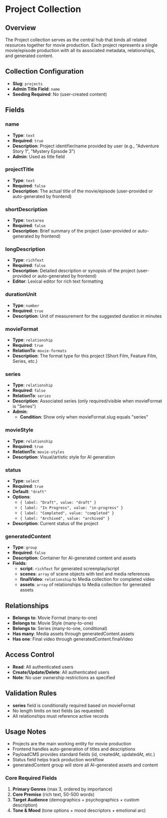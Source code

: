 # Project Collection

## Overview
The Project collection serves as the central hub that binds all related resources together for movie production. Each project represents a single movie/episode production with all its associated metadata, relationships, and generated content.

## Collection Configuration
- **Slug**: `projects`
- **Admin Title Field**: `name`
- **Seeding Required**: No (user-created content)

## Fields

### name
- **Type**: `text`
- **Required**: `true`
- **Description**: Project identifier/name provided by user (e.g., "Adventure Story 1", "Mystery Episode 3")
- **Admin**: Used as title field

### projectTitle
- **Type**: `text`
- **Required**: `false`
- **Description**: The actual title of the movie/episode (user-provided or auto-generated by frontend)

### shortDescription
- **Type**: `textarea`
- **Required**: `false`
- **Description**: Brief summary of the project (user-provided or auto-generated by frontend)

### longDescription
- **Type**: `richText`
- **Required**: `false`
- **Description**: Detailed description or synopsis of the project (user-provided or auto-generated by frontend)
- **Editor**: Lexical editor for rich text formatting

### durationUnit
- **Type**: `number`
- **Required**: `true`
- **Description**: Unit of measurement for the suggested duration in minutes

### movieFormat
- **Type**: `relationship`
- **Required**: `true`
- **RelationTo**: `movie-formats`
- **Description**: The format type for this project (Short Film, Feature Film, Series, etc.)

### series
- **Type**: `relationship`
- **Required**: `false`
- **RelationTo**: `series`
- **Description**: Associated series (only required/visible when movieFormat is "Series")
- **Admin**:
  - **Condition**: Show only when movieFormat.slug equals "series"

### movieStyle
- **Type**: `relationship`
- **Required**: `true`
- **RelationTo**: `movie-styles`
- **Description**: Visual/artistic style for AI generation

### status
- **Type**: `select`
- **Required**: `true`
- **Default**: `"draft"`
- **Options**:
  - `{ label: "Draft", value: "draft" }`
  - `{ label: "In Progress", value: "in-progress" }`
  - `{ label: "Completed", value: "completed" }`
  - `{ label: "Archived", value: "archived" }`
- **Description**: Current status of the project

### generatedContent
- **Type**: `group`
- **Required**: `false`
- **Description**: Container for AI-generated content and assets
- **Fields**:
  - **script**: `richText` for generated screenplay/script
  - **scenes**: `array` of scene objects with text and media references
  - **finalVideo**: `relationship` to Media collection for completed video
  - **assets**: `array` of relationships to Media collection for generated assets

## Relationships
- **Belongs to**: Movie Format (many-to-one)
- **Belongs to**: Movie Style (many-to-one)
- **Belongs to**: Series (many-to-one, conditional)
- **Has many**: Media assets through generatedContent.assets
- **Has one**: Final video through generatedContent.finalVideo

## Access Control
- **Read**: All authenticated users
- **Create/Update/Delete**: All authenticated users
- **Note**: No user ownership restrictions as specified

## Validation Rules
- **series** field is conditionally required based on movieFormat
- No length limits on text fields (as requested)
- All relationships must reference active records

## Usage Notes
- Projects are the main working entity for movie production
- Frontend handles auto-generation of titles and descriptions
- PayloadCMS provides standard fields (id, createdAt, updatedAt, etc.)
- Status field helps track production workflow
- generatedContent group will store all AI-generated assets and content

### Core Required Fields
1. **Primary Genres** (max 3, ordered by importance)
2. **Core Premise** (rich text, 50-500 words)
3. **Target Audience** (demographics + psychographics + custom description)
4. **Tone & Mood** (tone options + mood descriptors + emotional arc)

